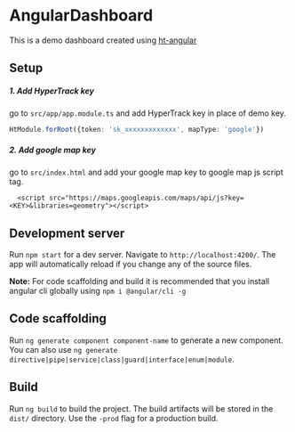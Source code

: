 # AngularDashboard

This is a demo dashboard created using [ht-angular](https://github.com/hypertrack/ht-angular)

## Setup
##### 1. Add HyperTrack key
go to `src/app/app.module.ts` and add HyperTrack key in place of demo key.
````typescript
HtModule.forRoot({token: 'sk_xxxxxxxxxxxxx', mapType: 'google'})
````
##### 2. Add google map key
go to `src/index.html` and add your google map key to google map js script tag.
````
  <script src="https://maps.googleapis.com/maps/api/js?key=<KEY>&libraries=geometry"></script>
````
## Development server

Run `npm start` for a dev server. Navigate to `http://localhost:4200/`. The app will automatically reload if you change any of the source files.

**Note:** For code scaffolding and build it is recommended that you install angular cli globally using `npm i @angular/cli -g`

## Code scaffolding

Run `ng generate component component-name` to generate a new component. You can also use `ng generate directive|pipe|service|class|guard|interface|enum|module`.

## Build

Run `ng build` to build the project. The build artifacts will be stored in the `dist/` directory. Use the `-prod` flag for a production build.
